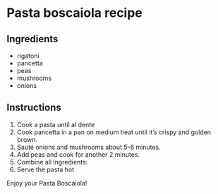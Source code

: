 # Pasta boscaiola recipe


## Ingredients

- rigatoni
- pancetta
- peas
- mushrooms
- onions


## Instructions
1. Cook a pasta until al dente
2. Cook pancetta in a pan on medium heat until it’s crispy and golden brown. 
3. Sauté onions and mushrooms about 5-6 minutes.
4. Add peas and cook for another 2 minutes.
5. Combine all ingredients: 
6. Serve the pasta hot

Enjoy your Pasta Boscaiola!
